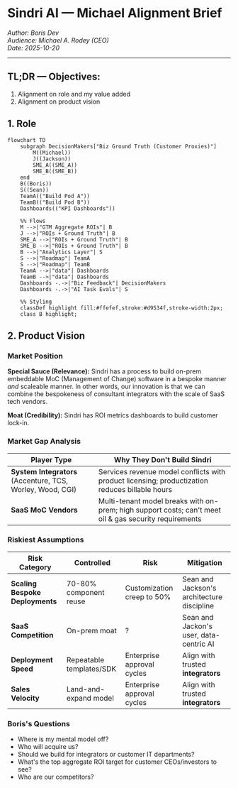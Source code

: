 # Sindri AI — Michael Alignment Brief

_Author: Boris Dev_  
_Audience: Michael A. Rodey (CEO)_  
_Date: 2025-10-20_

---

## TL;DR — Objectives:

1. Alignment on role and my value added
2. Alignment on product vision

## 1. Role

```mermaid
flowchart TD
    subgraph DecisionMakers["Biz Ground Truth (Customer Proxies)"]
        M((Michael))
        J((Jackson))
        SME_A((SME_A))
        SME_B((SME_B))
    end
    B((Boris))
    S((Sean))
    TeamA(("Build Pod A"))
    TeamB(("Build Pod B"))
    Dashboards(("KPI Dashboards"))

    %% Flows
    M -->|"GTM Aggregate ROIs"| B
    J -->|"ROIs + Ground Truth"| B
    SME_A -->|"ROIs + Ground Truth"| B
    SME_B -->|"ROIs + Ground Truth"| B
    B -->|"Analytics Layer"| S
    S -->|"Roadmap"| TeamA
    S -->|"Roadmap"| TeamB
    TeamA -->|"data"| Dashboards
    TeamB -->|"data"| Dashboards
    Dashboards -.->|"Biz Feedback"| DecisionMakers
    Dashboards -.->|"AI Task Evals"| S

    %% Styling
    classDef highlight fill:#ffefef,stroke:#d9534f,stroke-width:2px;
    class B highlight;

```

## 2. Product Vision

### Market Position

**Special Sauce (Relevance):** Sindri has a process to build on-prem embeddable MoC (Management of Change) software in a bespoke manner _and_ scaleable manner.
In other words, our innovation is that we can combine the bespokeness of consultant integrators with the scale of SaaS tech vendors.

**Moat (Credibility):** Sindri has ROI metrics dashboards to build customer lock-in.

### Market Gap Analysis

| Player Type                                                | Why They Don't Build Sindri                                                                            |
| ---------------------------------------------------------- | ------------------------------------------------------------------------------------------------------ |
| **System Integrators** (Accenture, TCS, Worley, Wood, CGI) | Services revenue model conflicts with product licensing; productization reduces billable hours         |
| **SaaS MoC Vendors**                                       | Multi-tenant model breaks with on-prem; high support costs; can't meet oil & gas security requirements |

### Riskiest Assumptions

| Risk Category                   | Controlled               | Risk                       | Mitigation                                 |
| ------------------------------- | ------------------------ | -------------------------- | ------------------------------------------ |
| **Scaling Bespoke Deployments** | 70-80% component reuse   | Customization creep to 50% | Sean and Jackson's architecture discipline |
| **SaaS Competition**            | On-prem moat             | ?                          | Sean and Jackon's user, data-centric AI    |
| **Deployment Speed**            | Repeatable templates/SDK | Enterprise approval cycles | Align with trusted **integrators**         |
| **Sales Velocity**              | Land-and-expand model    | Enterprise approval cycles | Align with trusted **integrators**         |

### Boris's Questions

-   Where is my mental model off?
-   Who will acquire us?
-   Should we build for integrators or customer IT departments?
-   What's the top aggregate ROI target for customer CEOs/investors to see?
-   Who are our competitors?
